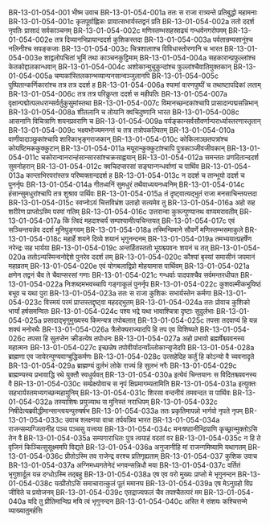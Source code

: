 BR-13-01-054-001	भीष्म उवाच
BR-13-01-054-001a	ततः स राजा रात्र्यन्ते प्रतिबुद्धो महामनाः
BR-13-01-054-001c	कृतपूर्वाह्णिकः प्रायात्सभार्यस्तद्वनं प्रति
BR-13-01-054-002a	ततो ददर्श नृपतिः प्रासादं सर्वकाञ्चनम्
BR-13-01-054-002c	मणिस्तम्भसहस्राढ्यं गन्धर्वनगरोपमम्
BR-13-01-054-002e	तत्र दिव्यानभिप्रायान्ददर्श कुशिकस्तदा
BR-13-01-054-003a	पर्वतान्रम्यसानूंश्च नलिनीश्च सपङ्कजाः
BR-13-01-054-003c	चित्रशालाश्च विविधास्तोरणानि च भारत
BR-13-01-054-003e	शाद्वलोपचितां भूमिं तथा काञ्चनकुट्टिमाम्
BR-13-01-054-004a	सहकारान्प्रफुल्लांश्च केतकोद्दालकान्धवान्
BR-13-01-054-004c	अशोकान्मुचुकुन्दांश्च फुल्लांश्चैवातिमुक्तकान्
BR-13-01-054-005a	चम्पकांस्तिलकान्भव्यान्पनसान्वञ्जुलानपि
BR-13-01-054-005c	पुष्पितान्कर्णिकारांश्च तत्र तत्र ददर्श ह
BR-13-01-054-006a	श्यामां वारणपुष्पीं च तथाष्टापदिकां लताम्
BR-13-01-054-006c	तत्र तत्र परिकॢप्ता ददर्श स महीपतिः
BR-13-01-054-007a	वृक्षान्पद्मोत्पलधरान्सर्वर्तुकुसुमांस्तथा
BR-13-01-054-007c	विमानच्छन्दकांश्चापि प्रासादान्पद्मसन्निभान्
BR-13-01-054-008a	शीतलानि च तोयानि क्वचिदुष्णानि भारत
BR-13-01-054-008c	आसनानि विचित्राणि शयनप्रवराणि च
BR-13-01-054-009a	पर्यङ्कान्सर्वसौवर्णान्परार्ध्यास्तरणास्तृतान्
BR-13-01-054-009c	भक्ष्यभोज्यमनन्तं च तत्र तत्रोपकल्पितम्
BR-13-01-054-010a	वाणीवादाञ्छुकांश्चापि शारिकाभृङ्गराजकान्
BR-13-01-054-010c	कोकिलाञ्छतपत्रांश्च कोयष्टिमककुक्कुटान्
BR-13-01-054-011a	मयूरान्कुक्कुटांश्चापि पुत्रकाञ्जीवजीवकान्
BR-13-01-054-011c	चकोरान्वानरान्हंसान्सारसांश्चक्रसाह्वयान्
BR-13-01-054-012a	समन्ततः प्रणदितान्ददर्श सुमनोहरान्
BR-13-01-054-012c	क्वचिदप्सरसां सङ्घान्गन्धर्वाणां च पार्थिव
BR-13-01-054-013a	कान्ताभिरपरांस्तत्र परिष्वक्तान्ददर्श ह
BR-13-01-054-013c	न ददर्श च तान्भूयो ददर्श च पुनर्नृपः
BR-13-01-054-014a	गीतध्वनिं सुमधुरं तथैवाध्ययनध्वनिम्
BR-13-01-054-014c	हंसान्सुमधुरांश्चापि तत्र शुश्राव पार्थिवः
BR-13-01-054-015a	तं दृष्ट्वात्यद्भुतं राजा मनसाचिन्तयत्तदा
BR-13-01-054-015c	स्वप्नोऽयं चित्तविभ्रंश उताहो सत्यमेव तु
BR-13-01-054-016a	अहो सह शरीरेण प्राप्तोऽस्मि परमां गतिम्
BR-13-01-054-016c	उत्तरान्वा कुरून्पुण्यानथ वाप्यमरावतीम्
BR-13-01-054-017a	किं त्विदं महदाश्चर्यं सम्पश्यामीत्यचिन्तयत्
BR-13-01-054-017c	एवं सञ्चिन्तयन्नेव ददर्श मुनिपुङ्गवम्
BR-13-01-054-018a	तस्मिन्विमाने सौवर्णे मणिस्तम्भसमाकुले
BR-13-01-054-018c	महार्हे शयने दिव्ये शयानं भृगुनन्दनम्
BR-13-01-054-019a	तमभ्ययात्प्रहर्षेण नरेन्द्रः सह भार्यया
BR-13-01-054-019c	अन्तर्हितस्ततो भूयश्च्यवनः शयनं च तत्
BR-13-01-054-020a	ततोऽन्यस्मिन्वनोद्देशे पुनरेव ददर्श तम्
BR-13-01-054-020c	कौश्यां बृस्यां समासीनं जपमानं महाव्रतम्
BR-13-01-054-020e	एवं योगबलाद्विप्रो मोहयामास पार्थिवम्
BR-13-01-054-021a	क्षणेन तद्वनं चैव ते चैवाप्सरसां गणाः
BR-13-01-054-021c	गन्धर्वाः पादपाश्चैव सर्वमन्तरधीयत
BR-13-01-054-022a	निःशब्दमभवच्चापि गङ्गाकूलं पुनर्नृप
BR-13-01-054-022c	कुशवल्मीकभूयिष्ठं बभूव च यथा पुरा
BR-13-01-054-023a	ततः स राजा कुशिकः सभार्यस्तेन कर्मणा
BR-13-01-054-023c	विस्मयं परमं प्राप्तस्तद्दृष्ट्वा महदद्भुतम्
BR-13-01-054-024a	ततः प्रोवाच कुशिको भार्यां हर्षसमन्वितः
BR-13-01-054-024c	पश्य भद्रे यथा भावाश्चित्रा दृष्टाः सुदुर्लभाः
BR-13-01-054-025a	प्रसादाद्भृगुमुख्यस्य किमन्यत्र तपोबलात्
BR-13-01-054-025c	तपसा तदवाप्यं हि यन्न शक्यं मनोरथैः
BR-13-01-054-026a	त्रैलोक्यराज्यादपि हि तप एव विशिष्यते
BR-13-01-054-026c	तपसा हि सुतप्तेन क्रीडत्येष तपोधनः
BR-13-01-054-027a	अहो प्रभावो ब्रह्मर्षेश्च्यवनस्य महात्मनः
BR-13-01-054-027c	इच्छन्नेष तपोवीर्यादन्याँल्लोकान्सृजेदपि
BR-13-01-054-028a	ब्राह्मणा एव जायेरन्पुण्यवाग्बुद्धिकर्मणः
BR-13-01-054-028c	उत्सहेदिह कर्तुं हि कोऽन्यो वै च्यवनादृते
BR-13-01-054-029a	ब्राह्मण्यं दुर्लभं लोके राज्यं हि सुलभं नरैः
BR-13-01-054-029c	ब्राह्मण्यस्य प्रभावाद्धि रथे युक्तौ स्वधुर्यवत्
BR-13-01-054-030a	इत्येवं चिन्तयानः स विदितश्च्यवनस्य वै
BR-13-01-054-030c	सम्प्रेक्ष्योवाच स नृपं क्षिप्रमागम्यतामिति
BR-13-01-054-031a	इत्युक्तः सहभार्यस्तमभ्यगच्छन्महामुनिम्
BR-13-01-054-031c	शिरसा वन्दनीयं तमवन्दत स पार्थिवः
BR-13-01-054-032a	तस्याशिषः प्रयुज्याथ स मुनिस्तं नराधिपम्
BR-13-01-054-032c	निषीदेत्यब्रवीद्धीमान्सान्त्वयन्पुरुषर्षभ
BR-13-01-054-033a	ततः प्रकृतिमापन्नो भार्गवो नृपते नृपम्
BR-13-01-054-033c	उवाच श्लक्ष्णया वाचा तर्पयन्निव भारत
BR-13-01-054-034a	राजन्सम्यग्जितानीह पञ्च पञ्चसु यत्त्वया
BR-13-01-054-034c	मनःषष्ठानीन्द्रियाणि कृच्छ्रान्मुक्तोऽसि तेन वै
BR-13-01-054-035a	सम्यगाराधितः पुत्र त्वयाहं वदतां वर
BR-13-01-054-035c	न हि ते वृजिनं किञ्चित्सुसूक्ष्ममपि विद्यते
BR-13-01-054-036a	अनुजानीहि मां राजन्गमिष्यामि यथागतम्
BR-13-01-054-036c	प्रीतोऽस्मि तव राजेन्द्र वरश्च प्रतिगृह्यताम्
BR-13-01-054-037	कुशिक उवाच
BR-13-01-054-037a	अग्निमध्यगतेनेदं भगवन्सन्निधौ मया
BR-13-01-054-037c	वर्तितं भृगुशार्दूल यन्न दग्धोऽस्मि तद्बहु
BR-13-01-054-038a	एष एव वरो मुख्यः प्राप्तो मे भृगुनन्दन
BR-13-01-054-038c	यत्प्रीतोऽसि समाचारात्कुलं पूतं ममानघ
BR-13-01-054-039a	एष मेऽनुग्रहो विप्र जीविते च प्रयोजनम्
BR-13-01-054-039c	एतद्राज्यफलं चैव तपश्चैतत्परं मम
BR-13-01-054-040a	यदि तु प्रीतिमान्विप्र मयि त्वं भृगुनन्दन
BR-13-01-054-040c	अस्ति मे संशयः कश्चित्तन्मे व्याख्यातुमर्हसि

